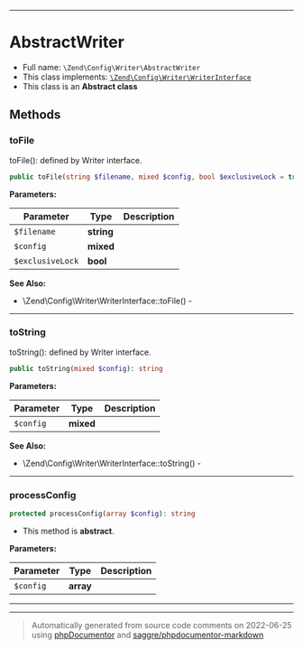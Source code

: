***

# AbstractWriter





* Full name: `\Zend\Config\Writer\AbstractWriter`
* This class implements:
[`\Zend\Config\Writer\WriterInterface`](./WriterInterface.md)
* This class is an **Abstract class**




## Methods


### toFile

toFile(): defined by Writer interface.

```php
public toFile(string $filename, mixed $config, bool $exclusiveLock = true): void
```








**Parameters:**

| Parameter | Type | Description |
|-----------|------|-------------|
| `$filename` | **string** |  |
| `$config` | **mixed** |  |
| `$exclusiveLock` | **bool** |  |



**See Also:**

* \Zend\Config\Writer\WriterInterface::toFile() - 

***

### toString

toString(): defined by Writer interface.

```php
public toString(mixed $config): string
```








**Parameters:**

| Parameter | Type | Description |
|-----------|------|-------------|
| `$config` | **mixed** |  |



**See Also:**

* \Zend\Config\Writer\WriterInterface::toString() - 

***

### processConfig



```php
protected processConfig(array $config): string
```




* This method is **abstract**.



**Parameters:**

| Parameter | Type | Description |
|-----------|------|-------------|
| `$config` | **array** |  |




***


***
> Automatically generated from source code comments on 2022-06-25 using [phpDocumentor](http://www.phpdoc.org/) and [saggre/phpdocumentor-markdown](https://github.com/Saggre/phpDocumentor-markdown)

